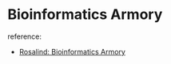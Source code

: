 # Bioinformatics Armory

reference:
- [Rosalind: Bioinformatics Armory](https://rosalind.info/problems/list-view/?location=bioinformatics-armory)